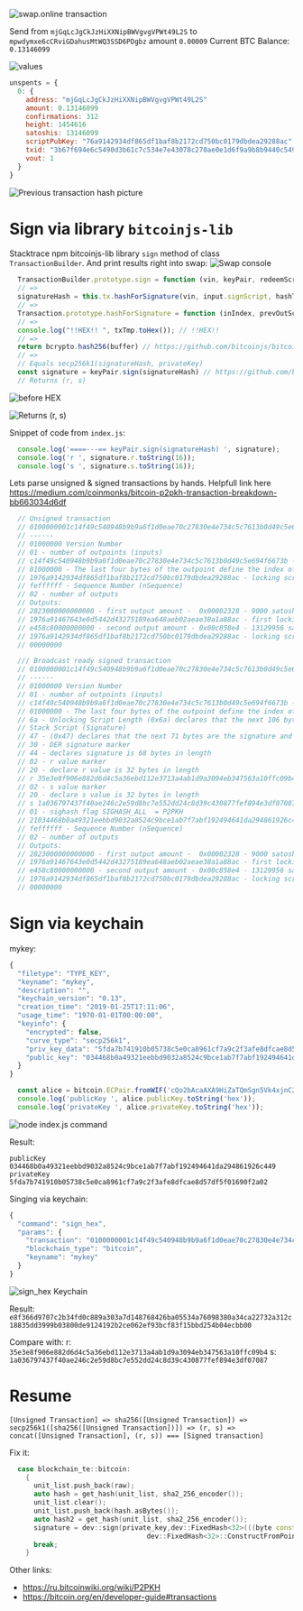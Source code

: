  
![swap.online transaction](https://raw.githubusercontent.com/cypherpunk99/bitcoinTx/master/swapStart.png)

Send from `mjGqLcJgCkJzHiXXNipBWVgvgVPWt49L2S` to `mpwdymxe6cCRviGDahusMtWQ3SSD6PDgbz` amount `0.00009`
Current BTC Balance: `0.13146099`

![values](https://raw.githubusercontent.com/cypherpunk99/bitcoinTx/master/values.png)

```javascript
unspents = {
  0: {
    address: "mjGqLcJgCkJzHiXXNipBWVgvgVPWt49L2S"
    amount: 0.13146099
    confirmations: 312
    height: 1454616
    satoshis: 13146099
    scriptPubKey: "76a9142934df865df1baf8b2172cd750bc0179dbdea29288ac" // or locking script for mjGqLcJgCkJzHiXXNipBWVgvgVPWt49L2S
    txid: "3b67f694e6c5490d3b61c7c534e7e43078c270ae0e1d6f9a9b8b9440c5494fc1" // previous transaction hash 
    vout: 1
  }
}
```

![Previous transaction hash picture](https://raw.githubusercontent.com/cypherpunk99/bitcoinTx/master/prevTransactionHash.png)


# Sign via library `bitcoinjs-lib`

Stacktrace npm bitcoinjs-lib library `sign` method of class `TransactionBuilder`. And print results right into swap:
![Swap console](https://raw.githubusercontent.com/cypherpunk99/bitcoinTx/master/consoleSwap.png)


```javascript
  TransactionBuilder.prototype.sign = function (vin, keyPair, redeemScript, hashType, witnessValue, witnessScript) { // https://github.com/bitcoinjs/bitcoinjs-lib/blob/46c1991efacbe97b3d846fcd2763b5a23b3308d5/src/transaction_builder.js#L642
  // =>
  signatureHash = this.tx.hashForSignature(vin, input.signScript, hashType) // https://github.com/bitcoinjs/bitcoinjs-lib/blob/46c1991efacbe97b3d846fcd2763b5a23b3308d5/src/transaction_builder.js#L682
  // =>
  Transaction.prototype.hashForSignature = function (inIndex, prevOutScript, hashType) { // https://github.com/bitcoinjs/bitcoinjs-lib/blob/46c1991efacbe97b3d846fcd2763b5a23b3308d5/src/transaction.js#L254
  // => 
  console.log("!!HEX!! ", txTmp.toHex()); // !!HEX!!
  // => 
  return bcrypto.hash256(buffer) // https://github.com/bitcoinjs/bitcoinjs-lib/blob/46c1991efacbe97b3d846fcd2763b5a23b3308d5/src/transaction.js#L316
  // =>
  // Equals secp256k1(signatureHash, privateKey)
  const signature = keyPair.sign(signatureHash) // https://github.com/bitcoinjs/bitcoinjs-lib/blob/46c1991efacbe97b3d846fcd2763b5a23b3308d5/src/transaction_builder.js#L695
  // Returns (r, s)  
```
![before HEX](https://raw.githubusercontent.com/cypherpunk99/bitcoinTx/master/beforeHex.png)

![Returns (r, s)](https://raw.githubusercontent.com/cypherpunk99/bitcoinTx/master/rsSegp.png)



Snippet of code from `index.js`:

```javascript
  console.log('====---== keyPair.sign(signatureHash) ', signature);
  console.log('r ', signature.r.toString(16));
  console.log('s ', signature.s.toString(16));
```

Lets parse unsigned & signed transactions by hands. Helpfull link here
https://medium.com/coinmonks/bitcoin-p2pkh-transaction-breakdown-bb663034d6df

```javascript
  // Unsigned transaction
  // 0100000001c14f49c540948b9b9a6f1d0eae70c27830e4e734c5c7613b0d49c5e694f6673b010000001976a9142934df865df1baf8b2172cd750bc0179dbdea29288acfeffffff0228230000000000001976a91467643e0d5442d43275189ea648aeb02aeae38a1a88ace458c800000000001976a9142934df865df1baf8b2172cd750bc0179dbdea29288ac00000000
  // ------
  // 01000000 Version Number
  // 01 - number of outpoints (inputs)
  // c14f49c540948b9b9a6f1d0eae70c27830e4e734c5c7613b0d49c5e694f6673b - previous transaction hash in little endian format.
  // 01000000 - The last four bytes of the outpoint define the index of which UTXO of the previous transaction is being consumed.
  // 1976a9142934df865df1baf8b2172cd750bc0179dbdea29288ac - locking script for mjGqLcJgCkJzHiXXNipBWVgvgVPWt49L2S
  // feffffff - Sequence Number (nSequence)
  // 02 - number of outputs
  // Outputs:
  // 2823000000000000 - first output amount -  0x00002328 - 9000 satoshi
  // 1976a91467643e0d5442d43275189ea648aeb02aeae38a1a88ac - first locking script
  // e458c80000000000 - second output amount - 0x00c858e4 - 13129956 satoshi
  // 1976a9142934df865df1baf8b2172cd750bc0179dbdea29288ac - locking script or scriptPubKey for mjGqLcJgCkJzHiXXNipBWVgvgVPWt49L2S
  // 00000000

  /// Broadcast ready signed transaction   
  // 0100000001c14f49c540948b9b9a6f1d0eae70c27830e4e734c5c7613b0d49c5e694f6673b010000006a473044022035e3e8f906e882d6d4c5a36ebd112e3713a4ab1d9a3094eb347563a10ffc09b402201a036797437f40ae246c2e59d8bc7e552dd24c8d39c430877fef894e3df070870121034468b0a49321eebbd9032a8524c9bce1ab7f7abf192494641da294861926c449feffffff0228230000000000001976a91467643e0d5442d43275189ea648aeb02aeae38a1a88ace458c800000000001976a9142934df865df1baf8b2172cd750bc0179dbdea29288ac00000000
  // ------
  // 01000000 Version Number   
  // 01 - number of outpoints (inputs)
  // c14f49c540948b9b9a6f1d0eae70c27830e4e734c5c7613b0d49c5e694f6673b - 3b67f694e6c5490d3b61c7c534e7e43078c270ae0e1d6f9a9b8b9440c5494fc1 - previous transaction hash 
  // 01000000 - The last four bytes of the outpoint define the index of which UTXO of the previous transaction is being consumed.
  // 6a - Unlocking Script Length (0x6a) declares that the next 106 bytes are pushed to the stack 
  // Stack Script (Signature)
  // 47 - (0x47) declares that the next 71 bytes are the signature and sighash
  // 30 - DER signature marker
  // 44 - declares signature is 68 bytes in length
  // 02 - r value marker
  // 20 - declare r value is 32 bytes in length
  // r 35e3e8f906e882d6d4c5a36ebd112e3713a4ab1d9a3094eb347563a10ffc09b4  --------> NEW
  // 02 - s value marker
  // 20 - declare s value is 32 bytes in length
  // s 1a036797437f40ae246c2e59d8bc7e552dd24c8d39c430877fef894e3df07087  --------> NEW
  // 01 - sighash flag SIGHASH_ALL  = P2PKH
  // 21034468b0a49321eebbd9032a8524c9bce1ab7f7abf192494641da294861926c449 - Redeem Script --------> NEW
  // feffffff - Sequence Number (nSequence)
  // 02 - number of outputs
  // Outputs:
  // 2823000000000000 - first output amount -  0x00002328 - 9000 satoshi
  // 1976a91467643e0d5442d43275189ea648aeb02aeae38a1a88ac - first locking script
  // e458c80000000000 - second output amount - 0x00c858e4 - 13129956 satoshi
  // 1976a9142934df865df1baf8b2172cd750bc0179dbdea29288ac - locking script for mjGqLcJgCkJzHiXXNipBWVgvgVPWt49L2S
  // 00000000

```

# Sign via keychain

mykey:
```javascript
{
  "filetype": "TYPE_KEY",
  "keyname": "mykey",
  "description": "",
  "keychain_version": "0.13",
  "creation_time": "2019-01-25T17:11:06",
  "usage_time": "1970-01-01T00:00:00",
  "keyinfo": {
    "encrypted": false,
    "curve_type": "secp256k1",
    "priv_key_data": "5fda7b741910b05738c5e0ca8961cf7a9c2f3afe8dfcae8d57df5f01690f2a02",
    "public_key": "034468b0a49321eebbd9032a8524c9bce1ab7f7abf192494641da294861926c449"
  }
}
```

```javascript
  const alice = bitcoin.ECPair.fromWIF('cQo2bAcaAXA9HiZaTQmSgn5Vk4xjnC2xRzSnNcXHT4JnetMCsiJ6', bitcoin.networks.testnet)
  console.log('publicKey ', alice.publicKey.toString('hex'));
  console.log('privateKey ', alice.privateKey.toString('hex'));
```



![node index.js command](https://raw.githubusercontent.com/cypherpunk99/bitcoinTx/master/nodeIndex.png)


Result:

```
publicKey  034468b0a49321eebbd9032a8524c9bce1ab7f7abf192494641da294861926c449
privateKey  5fda7b741910b05738c5e0ca8961cf7a9c2f3afe8dfcae8d57df5f01690f2a02
```

Singing via keychain:

```javascript
{
  "command": "sign_hex",
  "params": {
    "transaction": "0100000001c14f49c540948b9b9a6f1d0eae70c27830e4e734c5c7613b0d49c5e694f6673b010000001976a9142934df865df1baf8b2172cd750bc0179dbdea29288acfeffffff0228230000000000001976a91467643e0d5442d43275189ea648aeb02aeae38a1a88ace458c800000000001976a9142934df865df1baf8b2172cd750bc0179dbdea29288ac00000000",
    "blockchain_type": "bitcoin",
    "keyname": "mykey"
  }
}
```

![sign_hex Keychain](https://raw.githubusercontent.com/cypherpunk99/bitcoinTx/master/signHexKeychain.png)



Result: `e8f366d9707c2b34fd0c889a303a7d148768426ba05534a76098380a34ca22732a312c18835dd3999b03800de9124192b2ce062ef93bcf83f15bbd254b04ecbb00`

Compare with:
r: `35e3e8f906e882d6d4c5a36ebd112e3713a4ab1d9a3094eb347563a10ffc09b4`
s: `1a036797437f40ae246c2e59d8bc7e552dd24c8d39c430877fef894e3df07087`


# Resume

`[Unsigned Transaction] => sha256([Unsigned Transaction]) => secp256k1([sha256([Unsigned Transaction])]) => (r, s) => concat([Unsigned Transaction], (r, s)) === [Signed transaction]`

Fix it:

```cpp
  case blockchain_te::bitcoin:
    {
      unit_list.push_back(raw);
      auto hash = get_hash(unit_list, sha2_256_encoder());
      unit_list.clear();
      unit_list.push_back(hash.asBytes());
      auto hash2 = get_hash(unit_list, sha2_256_encoder());
      signature = dev::sign(private_key,dev::FixedHash<32>(((byte const*) hash2.data()),
                                  dev::FixedHash<32>::ConstructFromPointerType::ConstructFromPointer));
      break;
    }

```

Other links:
 - https://ru.bitcoinwiki.org/wiki/P2PKH
 - https://bitcoin.org/en/developer-guide#transactions
